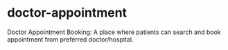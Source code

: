# doctor-appointment
Doctor Appointment Booking: A place where patients can search and book appointment from preferred doctor/hospital. 
